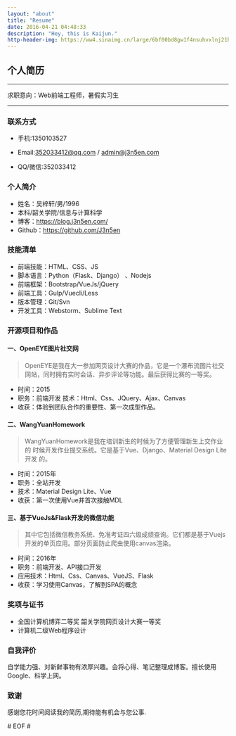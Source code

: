 ```yaml
---
layout: "about"
title: "Resume"
date: 2016-04-21 04:48:33
description: "Hey, this is Kaijun."
http-header-img: https://ww4.sinaimg.cn/large/6bf00bd8gw1f4nsuhvxlnj21hc0u0qat.jpg
---
```


## 个人简历

---

求职意向：Web前端工程师，暑假实习生

---

### 联系方式

- 手机:1350103527 


- Email:352033412@qq.com / admin@j3n5en.com 


- QQ/微信:352033412

### 个人简介

- 姓名：吴梓轩/男/1996 
- 本科/韶关学院/信息与计算科学 
- 博客：https://blog.j3n5en.com/ 
- Github：https://github.com/J3n5en

### 技能清单

- 前端技能：HTML、CSS、JS 
- 脚本语言：Python（Flask、Django） 、Nodejs
- 前端框架：Bootstrap/VueJs/jQuery 
- 前端工具：Gulp/Vue­cli/Less 
- 版本管理：Git/Svn 
- 开发工具：Webstorm、Sublime Text

### 开源项目和作品

#### 一、OpenEYE图片社交网

> OpenEYE是我在大一参加网页设计大赛的作品，它是一个瀑布流图片社交 网站，同时拥有实时会话、异步评论等功能。最后获得比赛的一等奖。

- 时间：2015
- 职务：前端开发 技术：Html、Css、JQuery、Ajax、Canvas
- 收获：体验到团队合作的重要性、第一次成型作品。

#### 二、WangYuanHomework

> WangYuanHomework是我在培训新生的时候为了方便管理新生上交作业的 时候开发作业提交系统。它是基于Vue、Django、Material Design Lite开发 的。

- 时间：2015年 
- 职务：全站开发 
- 技术：Material Design Lite、Vue 
- 收获：第一次使用Vue并首次接触MDL

#### 三、基于VueJs&Flask开发的微信功能

> 其中它包括微信教务系统、免准考证四六级成绩查询。它们都是基于Vuejs 开发的单页应用。部分页面防止爬虫使用canvas渲染。

- 时间：2016年 
- 职务：前端开发、API接口开发 
- 应用技术：Html、Css、Canvas、VueJS、Flask 
- 收获：学习使用Canvas，了解到SPA的概念


### 奖项与证书
- 全国计算机博弈二等奖 韶关学院网页设计大赛一等奖
- 计算机二级Web程序设计


### 自我评价
自学能力强、对新鲜事物有浓厚兴趣。会将心得、笔记整理成博客。擅长使用 Google、科学上网。

### 致谢

感谢您花时间阅读我的简历,期待能有机会与您公事.

\# EOF \#
